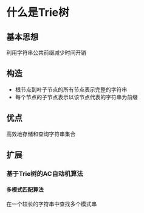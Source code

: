 # 什么是Trie树
## 基本思想
利用字符串公共前缀减少时间开销
## 构造
- 根节点到叶子节点的所有节点表示完整的字符串
- 每个节点的子节点表示以该节点代表的字符串为前缀
## 优点
高效地存储和查询字符串集合
## 扩展
### 基于Trie树的AC自动机算法
#### 多模式匹配算法 
在一个较长的字符串中查找多个模式串



